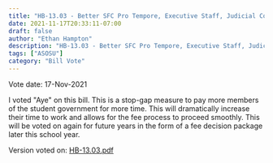 ```yaml
---
title: "HB-13.03 - Better SFC Pro Tempore, Executive Staff, Judicial Council Pay Bill - Aye"
date: 2021-11-17T20:33:11-07:00
draft: false
author: "Ethan Hampton"
description: "HB-13.03 - Better SFC Pro Tempore, Executive Staff, Judicial Council Pay Bill"
tags: ["ASOSU"]
category: "Bill Vote"
---
```

Vote date: 17-Nov-2021

I voted "Aye" on this bill. This is a stop-gap measure to pay more members of the student government for more time. This will dramatically increase their time to work and allows for the fee process to proceed smoothly. This will be voted on again for future years in the form of a fee decision package later this school year.

Version voted on: [HB-13.03.pdf](HB-13.03.pdf)